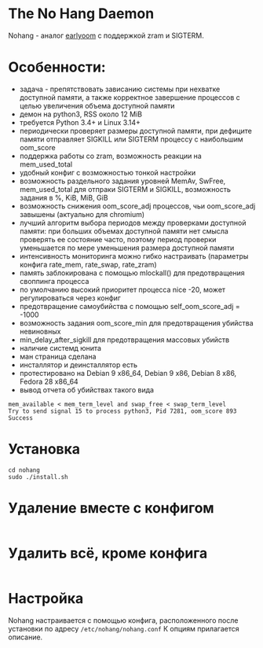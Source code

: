 
The No Hang Daemon
==================

Nohang - аналог [earlyoom](https://github.com/rfjakob/earlyoom) с поддержкой zram и SIGTERM.

Особенности:
============
- задача - препятствовать зависанию системы при нехватке доступной памяти, а также корректное завершение процессов с целью увеличения объема доступной памяти
- демон на python3, RSS около 12 MiB
- требуется Python 3.4+ и Linux 3.14+
- периодически проверяет размеры доступной памяти, при дефиците памяти отправляет SIGKILL или SIGTERM процессу с наибольшим oom_score
- поддержка работы со zram, возможность реакции на mem_used_total
- удобный конфиг с возможностью тонкой настройки
- возможность раздельного задания уровней MemAv, SwFree, mem_used_total для отпраки SIGTERM и SIGKILL, возможность задания в %, KiB, MiB, GiB
- возможность снижения oom_score_adj процессов, чьи oom_score_adj завышены (актуально для chromium)
- лучший алгоритм выбора периодов между проверками доступной памяти: при больших объемах доступной памяти нет смысла проверять ее состояние часто, поэтому период проверки уменьшается по мере уменьшения размера доступной памяти
- интенсивность мониторинга можно гибко настраивать (параметры конфига rate_mem, rate_swap, rate_zram)
- память заблокирована с помощью mlockall() для предотвращения своппинга процесса
- по умолчанию высокий приоритет процесса nice -20, может регулироваться через конфиг
- предотвращение самоубийства с помощью self_oom_score_adj = -1000
- возможность задания oom_score_min для предотвращения убийства невиновных
- min_delay_after_sigkill для предотвращения массовых убийств
- наличие системд юнита
- ман страница сделана
- инсталлятор и деинсталлятор есть
- протестировано на Debian 9 x86_64, Debian 9 x86, Debian 8 x86, Fedora 28 x86_64
- вывод отчета об убийствах такого вида
```2018-Jun-07 04:55:16  Mem: 0 M, Swap: 454 M, Zram: 488 M
mem_available < mem_term_level and swap_free < swap_term_level
Try to send signal 15 to process python3, Pid 7281, oom_score 893
Success
```

Установка
=========
```git clone https://github.com/hakavlad/nohang.git
cd nohang
sudo ./install.sh
```

Удаление вместе с конфигом
==========================
```sudo ./purge.sh
```

Удалить всё, кроме конфига
==========================
```sudo ./uninstall.sh
```

Настройка
=========
Nohang настраивается с помощью конфига, расположенного после установки 
по адресу `/etc/nohang/nohang.conf`
К опциям прилагается описание.


